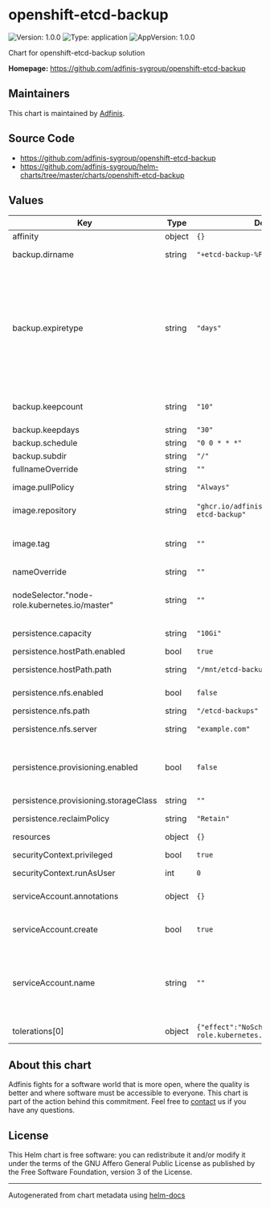 # openshift-etcd-backup

![Version: 1.0.0](https://img.shields.io/badge/Version-1.0.0-informational?style=flat-square) ![Type: application](https://img.shields.io/badge/Type-application-informational?style=flat-square) ![AppVersion: 1.0.0](https://img.shields.io/badge/AppVersion-1.0.0-informational?style=flat-square)

Chart for openshift-etcd-backup solution

**Homepage:** <https://github.com/adfinis-sygroup/openshift-etcd-backup>

## Maintainers
This chart is maintained by [Adfinis](https://adfinis.com/?pk_campaign=github&pk_kwd=helm-charts).

## Source Code

* <https://github.com/adfinis-sygroup/openshift-etcd-backup>
* <https://github.com/adfinis-sygroup/helm-charts/tree/master/charts/openshift-etcd-backup>

## Values

| Key | Type | Default | Description |
|-----|------|---------|-------------|
| affinity | object | `{}` |  |
| backup.dirname | string | `"+etcd-backup-%F-%H-%M-%S"` | Directory name of single backup |
| backup.expiretype | string | `"days"` | expiretype could be days (keep backups newer than backup.keepdays, count (keep a number of backups with backup.keepcount), never (do not expire backups, keep all of them) |
| backup.keepcount | string | `"10"` | Count retention if expiretype set to count |
| backup.keepdays | string | `"30"` | Retention period |
| backup.schedule | string | `"0 0 * * *"` | Backup schedule |
| backup.subdir | string | `"/"` | Sub directory path |
| fullnameOverride | string | `""` |  |
| image.pullPolicy | string | `"Always"` | Image pull policy configuration |
| image.repository | string | `"ghcr.io/adfinis-sygroup/openshift-etcd-backup"` | Repository image to use |
| image.tag | string | `""` | Overrides the image tag whose default is the chart appVersion. |
| nameOverride | string | `""` |  |
| nodeSelector."node-role.kubernetes.io/master" | string | `""` | The backup job should run on masters as etcd runs on them |
| persistence.capacity | string | `"10Gi"` | Define the storage size |
| persistence.hostPath.enabled | bool | `true` | Enable hostPath |
| persistence.hostPath.path | string | `"/mnt/etcd-backups"` | hostPath existing path on host |
| persistence.nfs.enabled | bool | `false` | Enable nfs backend storage |
| persistence.nfs.path | string | `"/etcd-backups"` | NFS server path |
| persistence.nfs.server | string | `"example.com"` | NFS server name or IP |
| persistence.provisioning.enabled | bool | `false` | Enable provisioned backend storage with default or configured storageClass |
| persistence.provisioning.storageClass | string | `""` |  |
| persistence.reclaimPolicy | string | `"Retain"` | Set reclaim policy (Retain or Delete) |
| resources | object | `{}` |  |
| securityContext.privileged | bool | `true` | Run pod as privileged |
| securityContext.runAsUser | int | `0` | Set user ID |
| serviceAccount.annotations | object | `{}` | Annotations to add to the service account |
| serviceAccount.create | bool | `true` | Specifies whether a service account should be created |
| serviceAccount.name | string | `""` | The name of the service account to use. If not set and create is true, a name is generated using the fullname template |
| tolerations[0] | object | `{"effect":"NoSchedule","key":"node-role.kubernetes.io/master"}` | Allow jobs running on masters |

## About this chart

Adfinis fights for a software world that is more open, where the quality is
better and where software must be accessible to everyone. This chart
is part of the action behind this commitment. Feel free to
[contact](https://adfinis.com/kontakt/?pk_campaign=github&pk_kwd=helm-charts)
us if you have any questions.

## License

This Helm chart is free software: you can redistribute it and/or modify it under the terms
of the GNU Affero General Public License as published by the Free Software Foundation,
version 3 of the License.

----------------------------------------------
Autogenerated from chart metadata using [helm-docs](https://github.com/norwoodj/helm-docs/)
